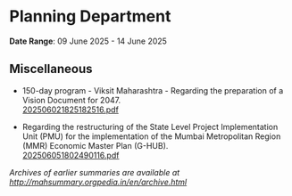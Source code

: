# Planning Department

**Date Range**: 09 June 2025 - 14 June 2025


## Miscellaneous
- 150-day program - Viksit Maharashtra - Regarding the preparation of a Vision Document for 2047.\
  [202506021825182516.pdf](https://gr.maharashtra.gov.in/Site/Upload/Government%20Resolutions/English/202506021825182516.pdf)

- Regarding the restructuring of the State Level Project Implementation Unit (PMU) for the implementation of the Mumbai Metropolitan Region (MMR) Economic Master Plan (G-HUB).\
  [202506051802490116.pdf](https://gr.maharashtra.gov.in/Site/Upload/Government%20Resolutions/English/202506051802490116.pdf)


*Archives of earlier summaries are available at http://mahsummary.orgpedia.in/en/archive.html*